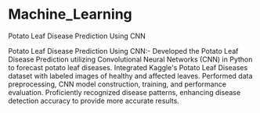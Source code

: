 # Machine_Learning
Potato Leaf Disease Prediction Using CNN

Potato Leaf Disease Prediction Using CNN:- Developed the Potato Leaf Disease Prediction utilizing Convolutional Neural Networks (CNN) in Python to forecast potato leaf diseases. Integrated Kaggle's Potato Leaf Diseases dataset with labeled images of healthy and affected leaves. Performed data preprocessing, CNN model construction, training, and performance evaluation. Proficiently recognized disease patterns, enhancing disease detection accuracy to provide more accurate results. 
